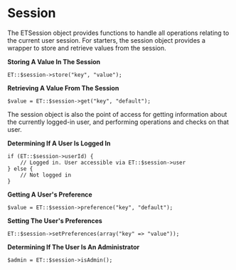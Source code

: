 # Session

The ETSession object provides functions to handle all operations relating to the current user session. For starters, the session object provides a wrapper to store and retrieve values from the session.

**Storing A Value In The Session**

	ET::$session->store("key", "value");
	
**Retrieving A Value From The Session**

	$value = ET::$session->get("key", "default");

The session object is also the point of access for getting information about the currently logged-in user, and performing operations and checks on that user.

**Determining If A User Is Logged In**

	if (ET::$session->userId) {
		// Logged in. User accessible via ET::$session->user
	} else {
		// Not logged in
	}

**Getting A User's Preference**

	$value = ET::$session->preference("key", "default");
	
**Setting The User's Preferences**

	ET::$session->setPreferences(array("key" => "value"));
	
**Determining If The User Is An Administrator**

	$admin = ET::$session->isAdmin();